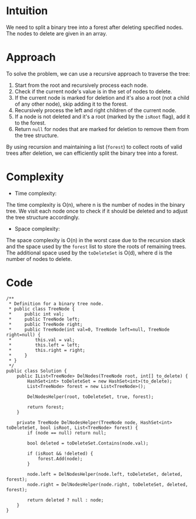 # Intuition
 We need to split a binary tree into a forest after deleting specified nodes. The nodes to delete are given in an array.

# Approach

To solve the problem, we can use a recursive approach to traverse the tree:
1. Start from the root and recursively process each node.
2. Check if the current node's value is in the set of nodes to delete.
3. If the current node is marked for deletion and it's also a root (not a child of any other node), skip adding it to the forest.
4. Recursively process the left and right children of the current node.
5. If a node is not deleted and it's a root (marked by the `isRoot` flag), add it to the forest.
6. Return `null` for nodes that are marked for deletion to remove them from the tree structure.

By using recursion and maintaining a list (`forest`) to collect roots of valid trees after deletion, we can efficiently split the binary tree into a forest.


# Complexity
- Time complexity:

The time complexity is O(n), where n is the number of nodes in the binary tree. We visit each node once to check if it should be deleted and to adjust the tree structure accordingly.


- Space complexity:

The space complexity is O(n) in the worst case due to the recursion stack and the space used by the `forest` list to store the roots of remaining trees. The additional space used by the `toDeleteSet` is O(d), where d is the number of nodes to delete.


# Code
```
/**
 * Definition for a binary tree node.
 * public class TreeNode {
 *     public int val;
 *     public TreeNode left;
 *     public TreeNode right;
 *     public TreeNode(int val=0, TreeNode left=null, TreeNode right=null) {
 *         this.val = val;
 *         this.left = left;
 *         this.right = right;
 *     }
 * }
 */
public class Solution {
    public IList<TreeNode> DelNodes(TreeNode root, int[] to_delete) {
        HashSet<int> toDeleteSet = new HashSet<int>(to_delete);
        List<TreeNode> forest = new List<TreeNode>();
        
        DelNodesHelper(root, toDeleteSet, true, forest);
        
        return forest;
    }
    
    private TreeNode DelNodesHelper(TreeNode node, HashSet<int> toDeleteSet, bool isRoot, List<TreeNode> forest) {
        if (node == null) return null;
        
        bool deleted = toDeleteSet.Contains(node.val);
        
        if (isRoot && !deleted) {
            forest.Add(node);
        }
        
        node.left = DelNodesHelper(node.left, toDeleteSet, deleted, forest);
        node.right = DelNodesHelper(node.right, toDeleteSet, deleted, forest);
        
        return deleted ? null : node;   
    }
}
```
